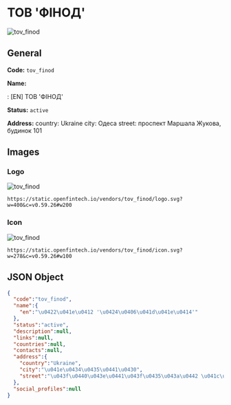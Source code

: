
# ТОВ 'ФІНОД' 
![tov_finod](https://static.openfintech.io/vendors/tov_finod/logo.svg?w=400&c=v0.59.26#w200)  

## General 
 
**Code:** `tov_finod` 
 
**Name:** 
 
:	[EN] ТОВ 'ФІНОД' 
 
**Status:** `active` 
 
**Address:** 
country: Ukraine 
city: Одеса 
street: проспект Маршала Жукова, будинок 101 

## Images 

### Logo 
 
![tov_finod](https://static.openfintech.io/vendors/tov_finod/logo.svg?w=400&c=v0.59.26#w200)  

```
https://static.openfintech.io/vendors/tov_finod/logo.svg?w=400&c=v0.59.26#w200
```  

### Icon 
 
![tov_finod](https://static.openfintech.io/vendors/tov_finod/icon.svg?w=278&c=v0.59.26#w100)  

```
https://static.openfintech.io/vendors/tov_finod/icon.svg?w=278&c=v0.59.26#w100
```  

## JSON Object 

```json
{
  "code":"tov_finod",
  "name":{
    "en":"\u0422\u041e\u0412 '\u0424\u0406\u041d\u041e\u0414'"
  },
  "status":"active",
  "description":null,
  "links":null,
  "countries":null,
  "contacts":null,
  "address":{
    "country":"Ukraine",
    "city":"\u041e\u0434\u0435\u0441\u0430",
    "street":"\u043f\u0440\u043e\u0441\u043f\u0435\u043a\u0442 \u041c\u0430\u0440\u0448\u0430\u043b\u0430 \u0416\u0443\u043a\u043e\u0432\u0430, \u0431\u0443\u0434\u0438\u043d\u043e\u043a 101"
  },
  "social_profiles":null
}
```  
